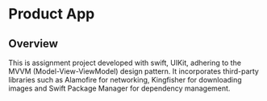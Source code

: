 # Product App

## Overview
This is assignment project developed with swift, UIKit, adhering to the MVVM (Model-View-ViewModel) design pattern. It incorporates third-party libraries such as 
Alamofire for networking, Kingfisher for downloading images and Swift Package Manager for dependency management. 
